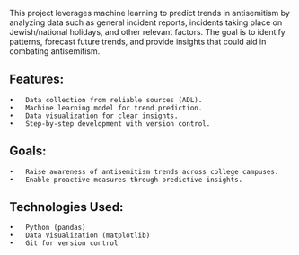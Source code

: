 This project leverages machine learning to predict trends in antisemitism by analyzing data such as general incident reports, incidents taking place on Jewish/national holidays, and other relevant factors. The goal is to identify patterns, forecast future trends, and provide insights that could aid in combating antisemitism.

## Features:
	•	Data collection from reliable sources (ADL).
	•	Machine learning model for trend prediction.
	•	Data visualization for clear insights.
	•	Step-by-step development with version control.

## Goals:
	•	Raise awareness of antisemitism trends across college campuses.
	•	Enable proactive measures through predictive insights.

## Technologies Used:
	•	Python (pandas)
	•	Data Visualization (matplotlib)
	•	Git for version control
